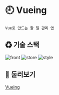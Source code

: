 # 🕘 Vueing

    Vue로 만드는 할 일 관리 앱

## ♻ 기술 스택

![front](https://img.shields.io/badge/Frontend-vue-green?style=for-the-badge)
![store](https://img.shields.io/badge/Store-vuex-darkgreen?style=for-the-badge)
![style](https://img.shields.io/badge/Style-Vuetify-blue?style=for-the-badge)

## 🌝 둘러보기
[Vueing](https://minholeelog.github.io/vueing/)
